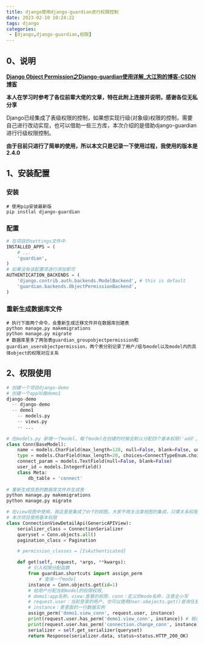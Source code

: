 ```yaml
---
title: django使用django-guardian进行权限控制
date: 2023-02-10 10:24:22
tags: django
categories:
 - [django,django-guardian,权限]
---
```


## 0、说明

**[Django Object Permission之Django-guardian使用详解_大江狗的博客-CSDN博客](https://blog.csdn.net/weixin_42134789/article/details/105963583)**

**本人在学习时参考了各位前辈大佬的文章，特在此附上连接并说明，感谢各位无私分享**

Django已经集成了表级权限的控制，如果想实现行级(对象级)权限的控制，需要自己进行改动实现，也可以借助一些三方库，本次介绍的是借助django-guardian进行行级权限控制。

**由于目前只进行了简单的使用，所以本文只是记录一下使用过程，我使用的版本是2.4.0**

## 1、安装配置

### 安装

```shel
# 使用pip安装最新版
pip instlal django-guardian
```

### 配置

```python
# 在项目的settings文件中
INSTALLED_APPS = (
    # ...
    'guardian',
)
# 如果没有该配置项进行添加即可
AUTHENTICATION_BACKENDS = (
    'django.contrib.auth.backends.ModelBackend', # this is default
    'guardian.backends.ObjectPermissionBackend',
)
```

### 重新生成数据库文件

```shell
# 执行下面两个命令，会重新生成迁移文件并在数据库创建表
python manage.py makemigrations 
python manage.py migrate 
# 数据库里多了两张表guardian_groupobjectpermission和guardian_userobjectpermission，两个表分别记录了用户/组与model以及model内的具体object的权限对应关系
```

## 2、权限使用

```python
# 创建一个项目django-demo
# 创建一个app叫做demo1
django-demo
  -- django-demo
  -- demo1
    -- models.py
    -- views.py
    -- ...
    
# 在models.py 新增一个model。每个model在创建的时候会默认分配四个基本权限('add', 'change', 'delete', 'view')
class Conn(BaseModel):
    name = models.CharField(max_length=128, null=False, blank=False, unique=True, db_index=True)
    type = models.CharField(max_length=20, choices=ConnectTypeEnum.choices, null=False, blank=False)
    connect_param = models.TextField(null=False, blank=False)
    user_id = models.IntegerField()
    class Meta:
        db_table = 'connect'
        
# 重新生成信息的数据库文件并生成表
python manage.py makemigrations 
python manage.py migrate 

# 在view视图中使用，我这里是集成了drf的视图，大家不用关注类视图的集成，只需关系权限使用即可
# 本次项目使用基本权限
class ConnectionViewDetailApi(GenericAPIView):
    serializer_class = ConnectionSerializer
    queryset = Conn.objects.all()
    pagination_class = Pagination

    # permission_classes = [IsAuthenticated]

    def get(self, request, *args, **kwargs):
      	# 引入权限分配函数
        from guardian.shortcuts import assign_perm
    		# 查询一个model
        instance = Conn.objects.get(id=1)
      	# 给用户分配当前model的权限权限,  
        # demo1:app名称，view:查看的权限，conn：定义的mode名称，注意全小写
        # request.user：当前登录的用户，也可以使用User.obejects.get()查询任意你想要给权限的用户
        # instance：表里面的一行数据实例
        assign_perm('demo1.view_conn', request.user, instance)
        print(request.user.has_perm('demo1.view_conn', instance)) # 输出True
        print(request.user.has_perm('connection.change_conn', instance)) # 输出False
        serializer = self.get_serializer(queryset)
        return Response(serializer.data, status=status.HTTP_200_OK)


```



























